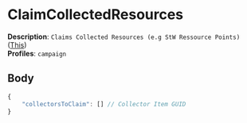 # ClaimCollectedResources

**Description**: `Claims Collected Resources (e.g StW Ressource Points)` ([This](https://cdn.discordapp.com/attachments/842511284469366824/922570638701518899/unknown.png)) \
**Profiles**: `campaign`

## Body

```js
{
    "collectorsToClaim": [] // Collector Item GUID
}
```
